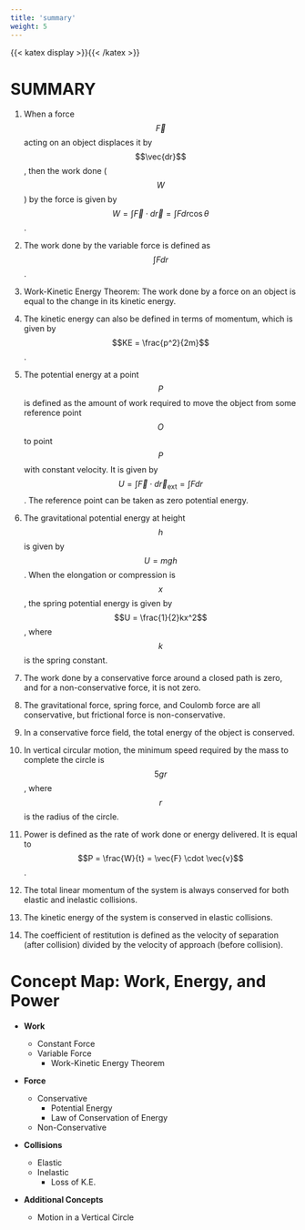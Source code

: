 ```yaml
---
title: 'summary'
weight: 5
---
```


[comment]: <> (katex Header)
{{< katex display >}}{{< /katex >}}

# SUMMARY

1. When a force $$\vec{F}$$ acting on an object displaces it by $$\vec{dr}$$, then the work done ($$W$$) by the force is given by $$W = \int \vec{F} \cdot d\vec{r} = \int F dr \cos \theta$$.

2. The work done by the variable force is defined as $$\int F dr$$.

3. Work-Kinetic Energy Theorem: The work done by a force on an object is equal to the change in its kinetic energy.

4. The kinetic energy can also be defined in terms of momentum, which is given by $$KE = \frac{p^2}{2m}$$.

5. The potential energy at a point $$P$$ is defined as the amount of work required to move the object from some reference point $$O$$ to point $$P$$ with constant velocity. It is given by $$U = \int \vec{F} \cdot d\vec{r}_\text{ext} = \int F dr$$. The reference point can be taken as zero potential energy.

6. The gravitational potential energy at height $$h$$ is given by $$U = mgh$$. When the elongation or compression is $$x$$, the spring potential energy is given by $$U = \frac{1}{2}kx^2$$, where $$k$$ is the spring constant.

7. The work done by a conservative force around a closed path is zero, and for a non-conservative force, it is not zero.

8. The gravitational force, spring force, and Coulomb force are all conservative, but frictional force is non-conservative.

9. In a conservative force field, the total energy of the object is conserved.

10. In vertical circular motion, the minimum speed required by the mass to complete the circle is $$5gr$$, where $$r$$ is the radius of the circle.

11. Power is defined as the rate of work done or energy delivered. It is equal to $$P = \frac{W}{t} = \vec{F} \cdot \vec{v}$$.

12. The total linear momentum of the system is always conserved for both elastic and inelastic collisions.

13. The kinetic energy of the system is conserved in elastic collisions.

14. The coefficient of restitution is defined as the velocity of separation (after collision) divided by the velocity of approach (before collision).

# Concept Map: Work, Energy, and Power

- **Work**
  - Constant Force
  - Variable Force
    - Work-Kinetic Energy Theorem

- **Force**
  - Conservative
    - Potential Energy
    - Law of Conservation of Energy
  - Non-Conservative

- **Collisions**
  - Elastic
  - Inelastic
    - Loss of K.E.

- **Additional Concepts**
  - Motion in a Vertical Circle

